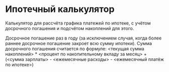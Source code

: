 # Ипотечный калькулятор
Калькулятор для рассчёта графика платежей по ипотеке, с учётом досрочного погашения и подсчётом накоплений для этого.

Досрочное погашение раз в году (за исключением случая, когда более раннее досрочное погашение закроет всю сумму ипотеки).
Сумма досрочного погашения считается по формуле:
<текущая сумма накоплений> * <процент по накопительному вкладу за месяц> + (<сумма зарплаты> - <ежемесячные расходы> - <ежемесячный платёж по ипотеке>)
